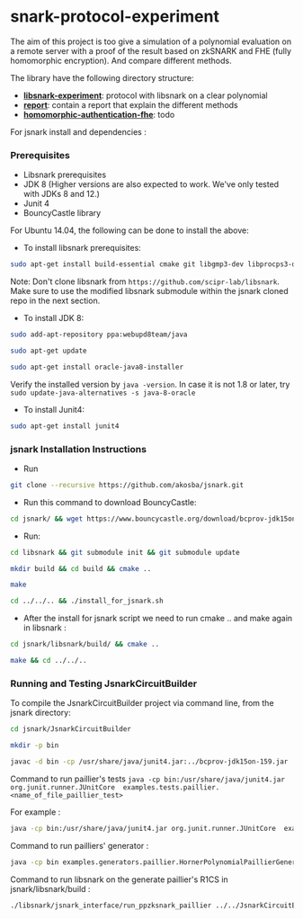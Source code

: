 # snark-protocol-experiment

The aim of this project is too give a simulation of a polynomial evaluation on a remote server with a proof of the result based on zkSNARK and FHE (fully homomorphic encryption). And compare different methods.

The library have the following directory structure:

* [__libsnark-experiment__](libsnark-experiment): protocol with libsnark on a clear polynomial
* [__report__](report): contain a report that explain the different methods
* [__homomorphic-authentication-fhe__](homomorphic-authentication-fhe): todo


For jsnark install and dependencies :
### Prerequisites

- Libsnark prerequisites
- JDK 8 (Higher versions are also expected to work. We've only tested with JDKs 8 and 12.)
- Junit 4
- BouncyCastle library

For Ubuntu 14.04, the following can be done to install the above:

- To install libsnark prerequisites: 

```bash
sudo apt-get install build-essential cmake git libgmp3-dev libprocps3-dev python-markdown libboost-all-dev libssl-dev
```

Note: Don't clone libsnark from `https://github.com/scipr-lab/libsnark`. Make sure to use the modified libsnark submodule within the jsnark cloned repo in the next section.

- To install JDK 8: 

```bash
sudo add-apt-repository ppa:webupd8team/java
```

```bash
sudo apt-get update
```

```bash
sudo apt-get install oracle-java8-installer
```

Verify the installed version by `java -version`. In case it is not 1.8 or later, try `sudo update-java-alternatives -s java-8-oracle`

- To install Junit4: 

```bash
sudo apt-get install junit4
```
	
### jsnark Installation Instructions

- Run 
```bash
git clone --recursive https://github.com/akosba/jsnark.git
```

- Run this command to download BouncyCastle:

```bash
cd jsnark/ && wget https://www.bouncycastle.org/download/bcprov-jdk15on-159.jar
```
	
- Run:

```bash
cd libsnark && git submodule init && git submodule update
```

```bash
mkdir build && cd build && cmake .. 
```

```bash
make
```
 
```bash
cd ../../.. && ./install_for_jsnark.sh
```

- After the install for jsnark script we need to run cmake .. and make again in libsnark :
```bash
cd jsnark/libsnark/build/ && cmake ..
```
```bash
make && cd ../../..	
```
### Running and Testing JsnarkCircuitBuilder
To compile the JsnarkCircuitBuilder project via command line, from the jsnark directory:

```bash
cd jsnark/JsnarkCircuitBuilder
```
```bash
mkdir -p bin
```
```bash
javac -d bin -cp /usr/share/java/junit4.jar:../bcprov-jdk15on-159.jar  $(find ./src/* | grep ".java$")
```
Command to run paillier's tests
``java -cp bin:/usr/share/java/junit4.jar org.junit.runner.JUnitCore  examples.tests.paillier.<name_of_file_paillier_test> ``


For example :
```bash
java -cp bin:/usr/share/java/junit4.jar org.junit.runner.JUnitCore  examples.tests.paillier.test_paillier_circuit_multiplication 
```
Command to run pailliers' generator :
```bash
java -cp bin examples.generators.paillier.HornerPolynomialPaillierGenerator <number_of_coefficients_for_polynomials>
```
Command to run libsnark on the generate paillier's R1CS in jsnark/libsnark/build : 
```bash
./libsnark/jsnark_interface/run_ppzksnark_paillier ../../JsnarkCircuitBuilder/Horner_polynomial_eval_big_int_paillier_gadget.arith ../../JsnarkCircuitBuilder/Horner_polynomial_eval_big_int_paillier_gadget.in
```
